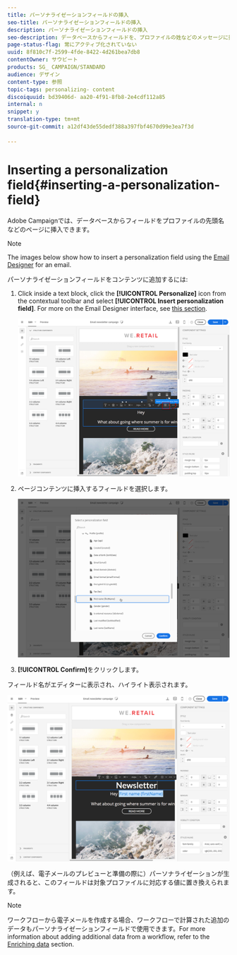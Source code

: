 ```yaml
---
title: パーソナライゼーションフィールドの挿入
seo-title: パーソナライゼーションフィールドの挿入
description: パーソナライゼーションフィールドの挿入
seo-description: データベースからフィールドを、プロファイルの姓などのメッセージに挿入する方法について説明します。
page-status-flag: 常にアクティブ化されていない
uuid: 8f810c7f-2599-4fde-8422-4d261bea7db8
contentOwner: サウビート
products: SG_ CAMPAIGN/STANDARD
audience: デザイン
content-type: 参照
topic-tags: personalizing- content
discoiquuid: bd39406d- aa20-4f91-8fb8-2e4cdf112a85
internal: n
snippet: y
translation-type: tm+mt
source-git-commit: a12df43de55dedf388a397fbf4670d99e3ea7f3d

---
```



# Inserting a personalization field{#inserting-a-personalization-field}

Adobe Campaignでは、データベースからフィールドをプロファイルの先頭名などのページに挿入できます。

>[!NOTE]
>
>The images below show how to insert a personalization field using the [Email Designer](../../designing/using/about-email-content-design.md#about-the-email-designer) for an email.

パーソナライゼーションフィールドをコンテンツに追加するには:

1. Click inside a text block, click the **[!UICONTROL Personalize]** icon from the contextual toolbar and select **[!UICONTROL Insert personalization field]**. For more on the Email Designer interface, see [this section](../../designing/using/about-email-content-design.md#email-designer-interface).

   ![](assets/email_perso_field_1.png)

1. ページコンテンツに挿入するフィールドを選択します。

   ![](assets/email_perso_field_2.png)

1. **[!UICONTROL Confirm]**&#x200B;をクリックします。

フィールド名がエディターに表示され、ハイライト表示されます。

![](assets/email_perso_field_3.png)

（例えば、電子メールのプレビューと準備の際に）パーソナライゼーションが生成されると、このフィールドは対象プロファイルに対応する値に置き換えられます。

>[!NOTE]
>
>ワークフローから電子メールを作成する場合、ワークフローで計算された追加のデータもパーソナライゼーションフィールドで使用できます。For more information about adding additional data from a workflow, refer to the [Enriching data](../../automating/using/targeting-data.md#enriching-data) section.

